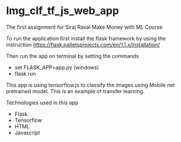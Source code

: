 # Img_clf_tf_js_web_app
The first assignment for Siraj Raval Make Money with ML Course


To run the application first install the flask framework by using the instruction
https://flask.palletsprojects.com/en/1.1.x/installation/

Then run the app on terminal by setting the commands
- set FLASK_APP=app.py (windows)
-  flask run


This app is using tensorflow.js to classify the images using Mobile net pretrained model.
This is an example of transfer learning.



Technologies used in this app
- Flask
- Tensorflow
- HTML
- Javascript

